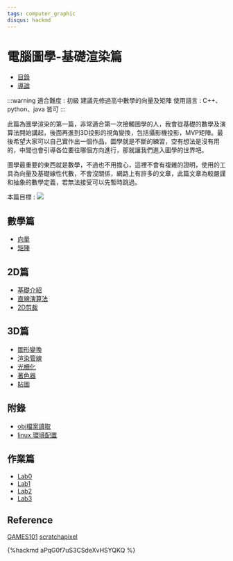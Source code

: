 ```yaml
---
tags: computer_graphic
disqus: hackmd
---
```


電腦圖學-基礎渲染篇
===
- [目錄](https://hackmd.io/xG3Bu7tfTlOjIrVu34rW6w)
- [導論](/ZfCBm9j3SeeWmbrQvMA5Cg)

:::warning
適合難度 : 初級
建議先修過高中數學的向量及矩陣
使用語言 : C++、python、java 皆可
:::



此篇為圖學渲染的第一篇，非常適合第一次接觸圖學的人，我會從基礎的數學及演算法開始講起，後面再進到3D投影的視角變換，包括攝影機投影，MVP矩陣。最後希望大家可以自己實作出一個作品，圖學就是不斷的練習，空有想法是沒有用的，中間也會引導各位要往哪個方向進行，那就讓我們進入圖學的世界吧。

圖學最重要的東西就是數學，不過也不用擔心，這裡不會有複雜的證明，使用的工具為向量及基礎線性代數，不會沒關係，網路上有許多的文章，此篇文章為較嚴謹和抽象的數學定義，若無法接受可以先暫時跳過。





本篇目標 : ![](https://i.imgur.com/mnWEUAH.png)





數學篇
---

- [向量](https://hackmd.io/EcOQ6iZ5SmCXUKp4WbBqNQ)
- [矩陣](https://hackmd.io/btaDo0tRRU22tSCvy6uZnQ)

2D篇
---

- [基礎介紹](/Fwg0mktlSeuVu4D8iwo4lA)
- [直線演算法](/TK1_wTQqS_mJJ9xPaqxmEA)
- [2D剪裁](/PjWj0iq6R1S1NGq8OJCtRw)


3D篇
---

- [圖形變換](/QcmYD0gPRwC6x14OOI-HFw)
- [渲染管線](/-4DDtV0ER12P8JrbgdLrzQ)
- [光柵化](/_B1HxqCKRLudaG8AiNnj9A)
- [著色器](/JZVnEQT5RPC5AcOvXFnvXg)
- [貼圖](/Yl3ADCIiSZyQXWiZ_SZKbw)

附錄
---

- [obj檔案讀取](/7O3uS1wuTIGL1wViCXRzYg)
- [linux 環境配置](/3xPNjv6kRh2Ml6Ll7Nlw4A)

作業篇
---

- [Lab0](/UMTZYNfeToSP7791jZVIzA)
- [Lab1](/TpltIfbET3O9X64BYrsNKQ)
- [Lab2](/5O2FIpo7RuCUEnjf0qvQiA)
- [Lab3](/DJ4_8ykzTv65e73x98HkdQ)


Reference
---

[GAMES101](https://sites.cs.ucsb.edu/~lingqi/teaching/games101.html)
[scratchapixel](https://www.scratchapixel.com/index.php?redirect)

{%hackmd aPqG0f7uS3CSdeXvHSYQKQ %}